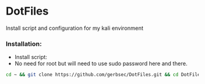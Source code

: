 # DotFiles

Install script and configuration for my kali environment

### Installation:

- Install script:
- No need for root but will need to use sudo password here and there. 
```bash
cd ~ && git clone https://github.com/gerbsec/DotFiles.git && cd DotFiles && ./install.sh
```
